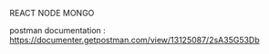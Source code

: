 REACT NODE MONGO

postman documentation : https://documenter.getpostman.com/view/13125087/2sA35G53Db